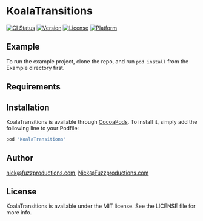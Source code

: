# KoalaTransitions

[![CI Status](https://img.shields.io/travis/nick@fuzzproductions.com/KoalaTransitions.svg?style=flat)](https://travis-ci.org/nick@fuzzproductions.com/KoalaTransitions)
[![Version](https://img.shields.io/cocoapods/v/KoalaTransitions.svg?style=flat)](https://cocoapods.org/pods/KoalaTransitions)
[![License](https://img.shields.io/cocoapods/l/KoalaTransitions.svg?style=flat)](https://cocoapods.org/pods/KoalaTransitions)
[![Platform](https://img.shields.io/cocoapods/p/KoalaTransitions.svg?style=flat)](https://cocoapods.org/pods/KoalaTransitions)

## Example

To run the example project, clone the repo, and run `pod install` from the Example directory first.

## Requirements

## Installation

KoalaTransitions is available through [CocoaPods](https://cocoapods.org). To install
it, simply add the following line to your Podfile:

```ruby
pod 'KoalaTransitions'
```

## Author

nick@fuzzproductions.com, Nick@Fuzzproductions.com

## License

KoalaTransitions is available under the MIT license. See the LICENSE file for more info.
